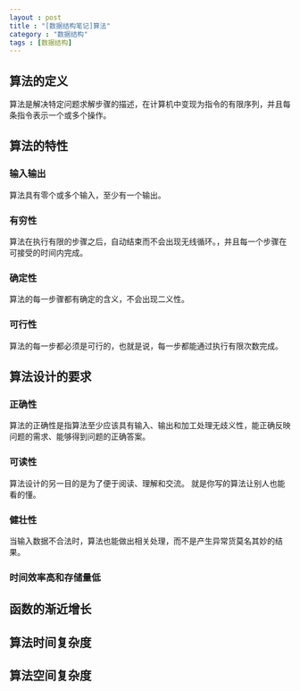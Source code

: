 ```yaml
---
layout : post
title : "[数据结构笔记]算法"
category : "数据结构"
tags : [数据结构]
---
```


## 算法的定义

算法是解决特定问题求解步骤的描述，在计算机中变现为指令的有限序列，并且每条指令表示一个或多个操作。

## 算法的特性

### 输入输出

算法具有零个或多个输入，至少有一个输出。

### 有穷性

算法在执行有限的步骤之后，自动结束而不会出现无线循环。，并且每一个步骤在可接受的时间内完成。

### 确定性

算法的每一步骤都有确定的含义，不会出现二义性。

### 可行性

算法的每一步都必须是可行的，也就是说，每一步都能通过执行有限次数完成。

## 算法设计的要求

### 正确性

算法的正确性是指算法至少应该具有输入、输出和加工处理无歧义性，能正确反映问题的需求、能够得到问题的正确答案。

### 可读性

算法设计的另一目的是为了便于阅读、理解和交流。
就是你写的算法让别人也能看的懂。

### 健壮性

当输入数据不合法时，算法也能做出相关处理，而不是产生异常货莫名其妙的结果。

### 时间效率高和存储量低

## 函数的渐近增长

## 算法时间复杂度

## 算法空间复杂度
